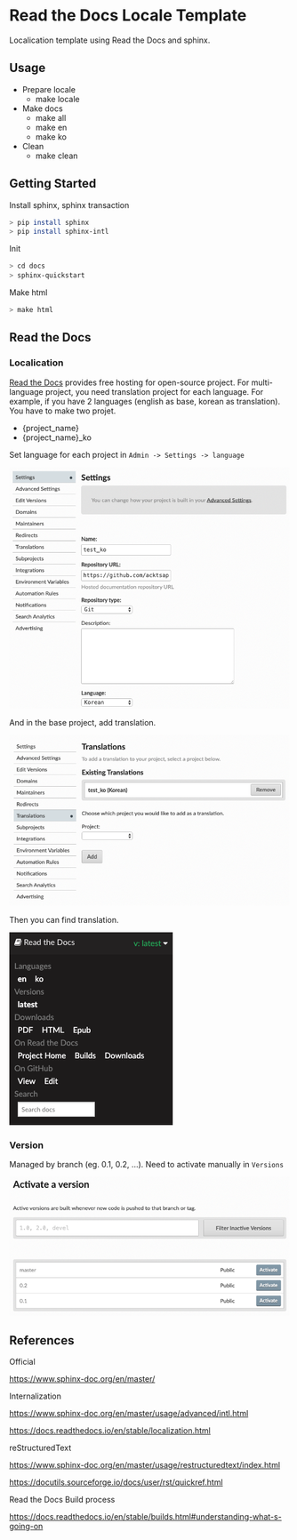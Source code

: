 # Read the Docs Locale Template

Localication template using Read the Docs and sphinx.

## Usage

- Prepare locale
  - make locale
- Make docs
  - make all
  - make en
  - make ko
- Clean
  - make clean

## Getting Started

Install sphinx, sphinx transaction

```sh
> pip install sphinx
> pip install sphinx-intl
```

Init

```sh
> cd docs
> sphinx-quickstart
```

Make html

```sh
> make html
```

## Read the Docs

### Localication

[Read the Docs](https://readthedocs.org/dashboard/) provides free hosting for open-source project. For multi-language project, you need translation project for each language. For example, if you have 2 languages (english as base, korean as translation). You have to make two projet.

- {project_name}
- {project_name}_ko

Set language for each project in `Admin -> Settings -> language`

![readthedocs-language](./img/readthedocs-language.png)

And in the base project, add translation.

![readthedocs-translation](./img/readthedocs-translation.png)

Then you can find translation.

![readthedocs-result](./img/readthedocs-result.png)

### Version

Managed by branch (eg. 0.1, 0.2, ...). Need to activate manually in `Versions`

![readthedocs-versions](./img/readthedocs-versions.png)

## References

Official

https://www.sphinx-doc.org/en/master/

Internalization

https://www.sphinx-doc.org/en/master/usage/advanced/intl.html

https://docs.readthedocs.io/en/stable/localization.html

reStructuredText

https://www.sphinx-doc.org/en/master/usage/restructuredtext/index.html

https://docutils.sourceforge.io/docs/user/rst/quickref.html

Read the Docs Build process

https://docs.readthedocs.io/en/stable/builds.html#understanding-what-s-going-on
